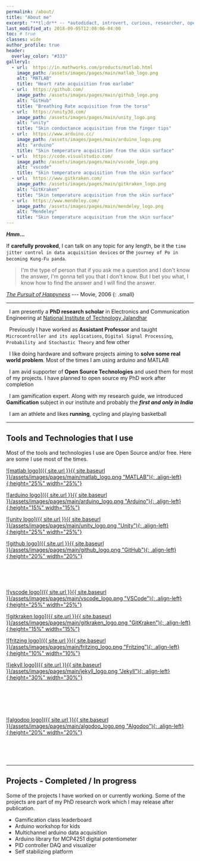 ```yaml
---
permalink: /about/
title: "About me"
excerpt: "**tl;dr** -- *autodidact, introvert, curious, researcher, open source supporter*"
last_modified_at: 2018-09-05T12:08:06-04:00
toc: # true
classes: wide
author_profile: true
header:
  overlay_color: "#333"
gallery1:
  - url:  https://in.mathworks.com/products/matlab.html
    image_path: /assets/images/pages/main/matlab_logo.png
    alt: "MATLAB"
    title: "Heart rate acquisition from earlobe"  
  - url:  https://github.com/
    image_path: /assets/images/pages/main/github_logo.png
    alt: "GitHub"
    title: "Breathing Rate acquisition from the torso"  
  - url:  https://unity3d.com/
    image_path: /assets/images/pages/main/unity_logo.png
    alt: "unity"
    title: "Skin conductance acquisition from the finger tips"  
  - url:  https://www.arduino.cc/
    image_path: /assets/images/pages/main/arduino_logo.png
    alt: "arduino"
    title: "Skin temperature acquisition from the skin surface"  
  - url:  https://code.visualstudio.com/
    image_path: /assets/images/pages/main/vscode_logo.png
    alt: "vscode"
    title: "Skin temperature acquisition from the skin surface"
  - url:  https://www.gitkraken.com/
    image_path: /assets/images/pages/main/gitkraken_logo.png
    alt: "GitKraken"
    title: "Skin temperature acquisition from the skin surface"
  - url:  https://www.mendeley.com/
    image_path: /assets/images/pages/main/mendeley_logo.png
    alt: "Mendeley"
    title: "Skin temperature acquisition from the skin surface"
---
```


**_Hmm..._**  
  
If **carefully provoked**, I can talk on any topic for any length, be it the `time jitter control in data acquisition devices` or the `journey of Po in becoming Kung-Fu panda`.  
 
> I'm the type of person that if you ask me a question and I don't know the answer, I'm gonna tell you that I don't know. But I bet you what, I know how to find the answer and I will find the answer.

[*The Pursuit of Happyness*](https://www.imdb.com/title/tt0454921/) --- Movie, 2006
{: .small}

---
<i class="fa fa-graduation-cap about-icon"></i> &nbsp; I am presently a **PhD research scholar** in Electronics and Communication Engineering at [National Institute of Technology Jalandhar](http://www.nitj.ac.in)   
  
<i class="fas fa-briefcase"></i> &nbsp; Previously I have worked as **Assistant Professor** and taught `Microcontroller and its applications`, `Digital Signal Processing`, `Probability and Stochastic Theory` and few other     
  
<i class="fas fa-cog"></i> &nbsp; I like doing hardware and software projects aiming to **solve some real world problem**. Most of the times I am using arduino and MATLAB   
  
<i class="fas fa-toolbox"></i> &nbsp; I am avid supporter of **Open Source Technologies** and used them for most of my projects. I have planned to open source my PhD work after completion

<i class="fas fa-gamepad"></i> &nbsp; I am gamification expert. Along with my research guide, we introduced **Gamification** subject in our institute and probably the ***first and only in India***
  
<i class="fas fa-basketball-ball"></i> &nbsp; I am an athlete and likes **running**, cycling and playing basketball

---
## <i class="fas fa-wrench"></i> Tools and Technologies that I use
Most of the tools and technologies I use are Open Source and/or free. Here are some I use most of the times.   

[![matlab logo]({{ site.url }}{{ site.baseurl }}/assets/images/pages/main/matlab_logo.png "MATLAB"){: .align-left}{:height="25%" width="25%"}](https://in.mathworks.com/products/matlab.html)

[![arduino logo]({{ site.url }}{{ site.baseurl }}/assets/images/pages/main/arduino_logo.png "Arduino"){: .align-left}{:height="15%" width="15%"}](https://www.arduino.cc/)

[![unity logo]({{ site.url }}{{ site.baseurl }}/assets/images/pages/main/unity_logo.png "Unity"){: .align-left}{:height="25%" width="25%"}](https://unity3d.com/)

[![github logo]({{ site.url }}{{ site.baseurl }}/assets/images/pages/main/github_logo.png "GitHub"){: .align-left}{:height="20%" width="20%"}](https://github.com/)

<br>
<br>
<br>

[![vscode logo]({{ site.url }}{{ site.baseurl }}/assets/images/pages/main/vscode_logo.png "VSCode"){: .align-left}{:height="25%" width="25%"}](https://code.visualstudio.com/)

[![gitkraken logo]({{ site.url }}{{ site.baseurl }}/assets/images/pages/main/gitkraken_logo.png "GitKraken"){: .align-left}{:height="15%" width="15%"}](https://www.gitkraken.com/)

[![fritzing logo]({{ site.url }}{{ site.baseurl }}/assets/images/pages/main/fritzing_logo.png "Fritzing"){: .align-left}{:height="10%" width="10%"}](http://fritzing.org/home/)

[![jekyll logo]({{ site.url }}{{ site.baseurl }}/assets/images/pages/main/jekyll_logo.png "Jekyll"){: .align-left}{:height="30%" width="30%"}](https://jekyllrb.com/)

<br>
<br>
<br>
<br>

[![algodoo logo]({{ site.url }}{{ site.baseurl }}/assets/images/pages/main/algodoo_logo.png "Algodoo"){: .align-left}{:height="20%" width="20%"}](http://www.algodoo.com/)

<br>
<br>
<br>

---
## <i class="fas fa-cog"></i> Projects - Completed / In progress
Some of the projects I have worked on or currently working. Some of the projects are part of my PhD research work which I may release after publication.  

- Gamification class leaderboard
- Arduino workshop for kids
- Multichannel arduino data acquisition
- Arduino library for MCP4251 digital potentiometer
- PID controller DAQ and visualizer 
- Self stabilizing platform


